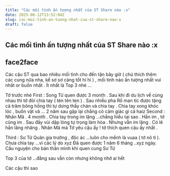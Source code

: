 ```yaml
---
title: "Các mối tình ấn tượng nhất của ST Share nào :x"
date: 2025-06-12T13:52:04Z
slug: cac-moi-tinh-an-tuong-nhat-cua-st-share-nao-x
draft: false
---
```


## Các mối tình ấn tượng nhất của ST Share nào :x

## face2face

Các cậu ST qua bao nhiêu mối tình cho đến tận bây giờ ( chú thích thêm các cung nữa nha, kể sơ sơ càng tốt hí hí ) , mối tình nào ấn tượng nhất vui nhất or buồn nhất . Ít nhất là Top 3 nhé ...
 
 
Tớ trước nhé 
First : Song Tử quen được 3 month . Sau khi đi du lịch về cùng nhau thì tớ đòi chia tay ( tén tén ten ) . Sau nhiều pha Rồ man tíc được tặng cả trăm bông hồng thì tự dưng thấy chán và chia tay . Chia tay xong khóc lóc , buồn vật vã ...
2 năm sau gặp lại chẳng có cảm giác gì cả haiz 
Second : Nhân Mã . 4 month . Chia tay trong im lặng ...chẳng hiểu tại sao . Hắn im , tớ cũng im . Sau đấy vùi dập lòng tự trọng làm hòa . Nhưng vẫn im lặng .
Có lẽ hắn lăng nhăng . Nhân Mã mà 
Tớ yêu cậu ấy ! tớ thích quen cậu ấy nhất . 
 
Third : Sư Tử
Quân gia trưởng , độc ác ...luôn cho mềnh là vuaa ( tớ nô tì  ). Chưa chia tay ...vì các lý do xyz
Đã quen được 1 năm 6 tháng ..xyz ngày.
Cầu nguyện cho bản thân mình khi quen cung Sư Tử

Top 3 của tớ ...đằng sau vẫn còn nhưng không nhớ ai hết 
 
Các cậu thì sao